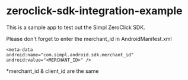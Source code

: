 # zeroclick-sdk-integration-example

This is a sample app to test out the Simpl ZeroClick SDK. 

Please don't forget to enter the merchant_id in AndroidManifest.xml
```
<meta-data
android:name="com.simpl.android.sdk.merchant_id"
android:value="<MERCHANT_ID>" />
```

*merchant_id & client_id are the same
